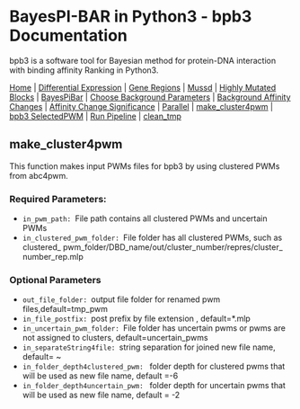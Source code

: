 # BayesPI-BAR in Python3 - bpb3 Documentation

bpb3 is a software tool for Bayesian method for protein-DNA interaction with binding affinity Ranking in Python3.


[Home](index.md) | [Differential Expression](differential_expression.md) | [Gene Regions](gene_regions.md) | [Mussd](mussd.md) | [Highly Mutated Blocks](highly_mutated_blocks.md) | [BayesPiBar](bayespi_bar.md) | [Choose Background Parameters](choose_background_parameters.md) | [Background Affinity Changes](background_affinity_changes.md) | [Affinity Change Significance](affinity_change_significance_test.md) | [Parallel](parallel.md) | [make_cluster4pwm](make_cluster4pwm.md) | [bpb3 SelectedPWM](bpb3selectedPWM.md) | [Run Pipeline](run_pipeline.md) | [clean_tmp](clean_tmp.md)  



## make_cluster4pwm
<p>This function makes input PWMs files for bpb3 by using clustered PWMs from abc4pwm.</p>

### Required Parameters:


<ul>
  <li><code>in_pwm_path: </code>File path contains all clustered PWMs and uncertain
                        PWMs </li>
<li><code>in_clustered_pwm_folder: </code>File folder has all clustered PWMs, such as clustered_
                        pwm_folder/DBD_name/out/cluster_number/repres/cluster_
                        number_rep.mlp
</li>

</ul>


### Optional Parameters


<ul>
  <li><code>out_file_folder: </code>output file folder for renamed pwm files,default=tmp_pwm </li>
<li><code>in_file_postfix: </code>post prefix by file extension , default=*.mlp</li>
  <li><code>in_uncertain_pwm_folder: </code>File folder has uncertain pwms or pwms are not assigned to clusters, default=uncertain_pwms </li>
<li><code>in_separateString4file: </code>string separation for joined new file name, default= ~</li>
  <li><code>in_folder_depth4clustered_pwm: </code> folder depth for clustered pwms that will be used as new file name, default =-6</li>
  <li><code>in_folder_depth4uncertain_pwm: </code> folder depth for uncertain pwms that will be used as new file name, default = -2</li>

</ul>


